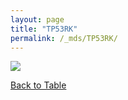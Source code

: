 ```yaml
---
layout: page
title: "TP53RK"
permalink: /_mds/TP53RK/
---
```


![](../../algns0/5HSAA112670_aln_report.png?raw=true)

[Back to Table](../../display)